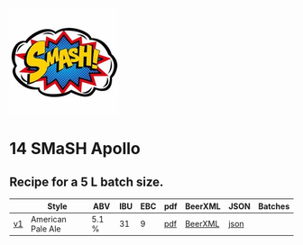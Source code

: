 ![logo](./14_SMaSH_Apollo.jpeg)

# 14 SMaSH Apollo

## Recipe for a 5 L batch size.

|    | Style | ABV | IBU | EBC | pdf | BeerXML | JSON | Batches |
|----|-------|-----|-----|-----|-----|---------|------|---------|
| [v1](./14_SMaSH_Apollo_recipe.md) | American Pale Ale | 5.1 % | 31 | 9 | [pdf](./14_SMaSH_Apollo.pdf) | [BeerXML](./14_SMaSH_Apollo.xml) | [json](./14_SMaSH_Apollo.json) | |
